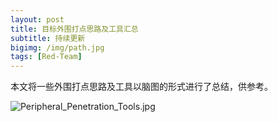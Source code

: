 ```yaml
---
layout: post
title: 目标外围打点思路及工具汇总
subtitle: 持续更新
bigimg: /img/path.jpg
tags: [Red-Team]
---
```


本文将一些外围打点思路及工具以脑图的形式进行了总结，供参考。


![Peripheral_Penetration_Tools.jpg](https://raw.githubusercontent.com/Scotoma8/CyberSecurity/master/Peripheral_Penetration/Peripheral_Penetration_Tools.jpg)